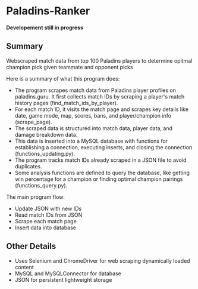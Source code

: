 # Paladins-Ranker
**Developement still in progress**

## Summary 

Webscraped match data from top 100 Paladins players to determine opitmal champion pick given teammate and opponent picks

Here is a summary of what this program does:

- The program scrapes match data from Paladins player profiles on paladins.guru. It first collects match IDs by scraping a player's match history pages (find_match_ids_by_player).
- For each match ID, it visits the match page and scrapes key details like date, game mode, map, scores, bans, and player/champion info (scrape_page).
- The scraped data is structured into match data, player data, and damage breakdown data.
- This data is inserted into a MySQL database with functions for establishing a connection, executing inserts, and closing the connection (functions_updating.py).
- The program tracks match IDs already scraped in a JSON file to avoid duplicates.
- Some analysis functions are defined to query the database, like getting win percentage for a champion or finding optimal champion pairings (functions_query.py).

The main program flow:

- Update JSON with new IDs
- Read match IDs from JSON
- Scrape each match page
- Insert data into database

## Other Details
- Uses Selenium and ChromeDriver for web scraping dynamically loaded content
- MySQL and MySQLConnector for database
- JSON for persistent lightweight storage
